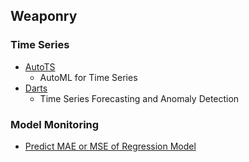 ## Weaponry

### Time Series
* [AutoTS][1]
  * AutoML for Time Series 
* [Darts][2]
  * Time Series Forecasting and Anomaly Detection


### Model Monitoring
* [Predict MAE or MSE of Regression Model][3]


[1]:https://github.com/winedarksea/AutoTS
[2]:https://github.com/unit8co/darts
[3]:https://towardsdatascience.com/you-cant-predict-the-errors-of-your-model-or-can-you-1a2e4a1f38a0
